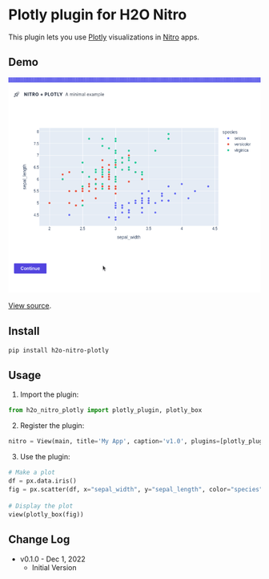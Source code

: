 # Plotly plugin for H2O Nitro

This plugin lets you use [Plotly](https://plotly.com/python/) visualizations in [Nitro](https://github.com/h2oai/nitro)
apps.

## Demo

![Demo](demo.gif)

[View source](examples/plotly_basic.py).

## Install

```
pip install h2o-nitro-plotly
```

## Usage

1. Import the plugin:

```py 
from h2o_nitro_plotly import plotly_plugin, plotly_box
```

2. Register the plugin:

```py 
nitro = View(main, title='My App', caption='v1.0', plugins=[plotly_plugin()])
```

3. Use the plugin:

```py 
# Make a plot
df = px.data.iris()
fig = px.scatter(df, x="sepal_width", y="sepal_length", color="species")

# Display the plot
view(plotly_box(fig))
```

## Change Log

- v0.1.0 - Dec 1, 2022
    - Initial Version

